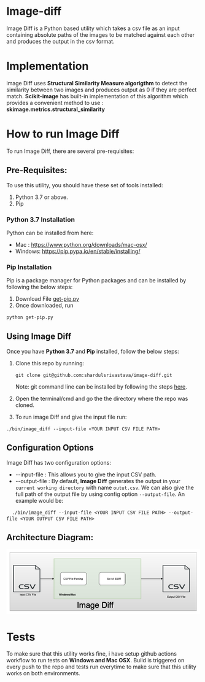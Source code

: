 # Image-diff

Image Diff is a Python based utility which takes a csv file as an input containing absolute paths of the images to be matched against each other and produces the output in the csv format.

# Implementation
 image Diff uses **Structural Similarity Measure algorigthm** to detect the similarity between two images and produces output as 0 if they are perfect match. **Scikit-image** has built-in implementation of this algorithm which provides a convenient method to use :  **skimage.metrics.structural_similarity** 

# How to run Image Diff

To run Image Diff, there are several pre-requisites:

## Pre-Requisites:
To use this utility, you should have these set of tools installed:

1. Python 3.7 or above.
2. Pip

### Python 3.7 Installation
Python can be installed from here:
* Mac : https://www.python.org/downloads/mac-osx/
* Windows: https://pip.pypa.io/en/stable/installing/

### Pip Installation 
Pip is a package manager for Python packages and can be installed by following the below steps:
1. Download File [get-pip.py](https://bootstrap.pypa.io/get-pip.py)
2. Once downloaded, run 
  ```python
  python get-pip.py
  ```
 
## Using Image Diff

Once you have **Python 3.7** and **Pip** installed, follow the below steps:

1. Clone this repo by running:
   ```
   git clone git@github.com:shardulsrivastava/image-diff.git
   ```
   Note: git command line can be installed by following the steps [here](https://git-scm.com/book/en/v2/Getting-Started-Installing-Git).
 
2. Open the terminal/cmd and go the the directory where the repo was cloned.
3. To run image Diff and give the input file run:
  ```
  ./bin/image_diff --input-file <YOUR INPUT CSV FILE PATH>
  ```
 
 ## Configuration Options
 
 Image Diff has two configuration options:
 * --input-file :  This allows you to give the input CSV path.
 * --output-file : By default, **Image Diff** generates the output in your `current working directory` with name `outut.csv`. We can also give the full path of the output file by using config option `--output-file`. An example would be:
```
  ./bin/image_diff --input-file <YOUR INPUT CSV FILE PATH> --output-file <YOUR OUTPUT CSV FILE PATH>
```

## Architecture Diagram:

![architecure Diagram](docs/architecture.png)
  
 # Tests
  
To make sure that this utility works fine, i have setup github actions workflow to run tests on **Windows and Mac OSX**.
Build is triggered on every push to the repo and tests run everytime to make sure that this utility works on both       environments.
  
  
